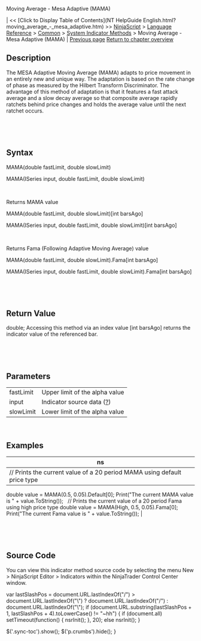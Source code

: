 ﻿










 


Moving Average - Mesa Adaptive (MAMA)







| &lt;&lt; [Click to Display Table of Contents](NT HelpGuide English.html?moving_average_-_mesa_adaptive.htm) &gt;&gt;
 [NinjaScript](ninjascript.htm) &gt; [Language Reference](language_reference_wip.htm) &gt; [Common](common.htm) &gt; [System Indicator Methods](indicators.htm) &gt;
Moving Average - Mesa Adaptive (MAMA) | [Previous page](moving_average_-_kaufmans_adap.htm)
[Return to chapter overview](indicators.htm)










Description
-----------


The MESA Adaptive Moving Average (MAMA) adapts to price movement in an entirely new and unique way. The adaptation is based on the rate change of phase as measured by the Hilbert Transform Discriminator. The advantage of this method of adaptation is that it features a fast attack average and a slow decay average so that composite average rapidly ratchets behind price changes and holds the average value until the next ratchet occurs. 


 


 


Syntax
------


MAMA(double fastLimit, double slowLimit)  

MAMA(ISeries<double> input, double fastLimit, double slowLimit)


 


Returns MAMA value  

MAMA(double fastLimit, double slowLimit)[int barsAgo]  

MAMA(ISeries<double> input, double fastLimit, double slowLimit)[int barsAgo]


 


Returns Fama (Following Adaptive Moving Average) value  

MAMA(double fastLimit, double slowLimit).Fama[int barsAgo]  

MAMA(ISeries<double> input, double fastLimit, double slowLimit).Fama[int barsAgo]


 


 


Return Value
------------


double; Accessing this method via an index value [int barsAgo] returns the indicator value of the referenced bar.


 


 


Parameters
----------




|  |  |
| --- | --- |
| fastLimit | Upper limit of the alpha value |
| input | Indicator source data ([?](valid_input_data_for_indicator.htm)) |
| slowLimit | Lower limit of the alpha value |



 



Examples
--------




| ns |
| --- |
| // Prints the current value of a 20 period MAMA using default price type
double value = MAMA(0.5, 0.05).Default[0];
Print("The current MAMA value is " + value.ToString());
 
// Prints the current value of a 20 period Fama using high price type
double value = MAMA(High, 0.5, 0.05).Fama[0];
Print("The current Fama value is " + value.ToString()); |



 


 


Source Code
-----------


You can view this indicator method source code by selecting the menu New &gt; NinjaScript Editor &gt; Indicators within the NinjaTrader Control Center window.





 
 var lastSlashPos = document.URL.lastIndexOf("/") &gt; document.URL.lastIndexOf("\\") ? document.URL.lastIndexOf("/") : document.URL.lastIndexOf("\\");
 if (document.URL.substring(lastSlashPos + 1, lastSlashPos + 4).toLowerCase() != "~hh") {
 if (document.all) setTimeout(function() {
 nsrInit();
 }, 20);
 else nsrInit();
 }
 
 
 $('.sync-toc').show();
 $('p.crumbs').hide();
 }
 
 
 



</double></double></double>